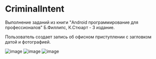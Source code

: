 # CriminalIntent

Выполнение заданий из книги "Android программирование для профессионалов" Б.Филлипс, К.Стюарт - 3 издание.

Пользователь создает запись об офисном приступлении с загловком датой и фотографией.

![image](https://user-images.githubusercontent.com/69672210/132940837-4b8039c4-7432-4163-a435-e2db4ce8a208.png)
![image](https://user-images.githubusercontent.com/69672210/132940850-2b86c52d-694a-4f8c-88fe-e79c0ce40390.png)
![image](https://user-images.githubusercontent.com/69672210/132940891-24f17aaa-4efe-4e07-8c0c-1082cffa2538.png)
